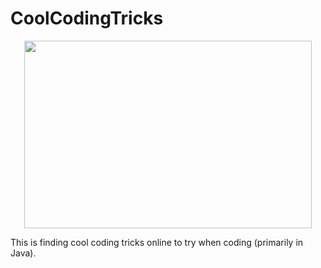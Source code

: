 # CoolCodingTricks

<p align="center">
  <img width="460" height="300" src="http://wiki.stat.ucla.edu/distributome/uploads/a/a2/JAVA_animated.gif">
</p>


This is finding cool coding tricks online to try when coding (primarily in Java).

